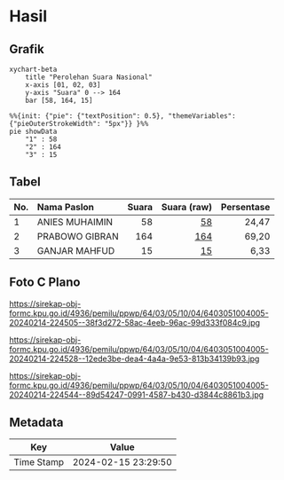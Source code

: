 # Hasil

## Grafik

```mermaid
xychart-beta
    title "Perolehan Suara Nasional"
    x-axis [01, 02, 03]
    y-axis "Suara" 0 --> 164
    bar [58, 164, 15]
```

```mermaid
%%{init: {"pie": {"textPosition": 0.5}, "themeVariables": {"pieOuterStrokeWidth": "5px"}} }%%
pie showData
    "1" : 58
    "2" : 164
    "3" : 15
```

## Tabel

| No. | Nama Paslon    | Suara | Suara (raw) | Persentase |
|:--- |:-------------- | -----:| -----------:| ----------:|
| 1   | ANIES MUHAIMIN | 58    | [58][p-1]   | 24,47      |
| 2   | PRABOWO GIBRAN | 164   | [164][p-2]  | 69,20      |
| 3   | GANJAR MAHFUD  | 15    | [15][p-3]   | 6,33       |


[p-1]: https://github.com/gigit-pemilu/pemilu-2024/blob/main/pilpres/hitung-suara/sub/64-kalimantan-timur/sub/03-berau/sub/05-tanjung-redeb/sub/1004-tanjung-redeb/sub/005-tps/sub/paslon-1.txt
[p-2]: https://github.com/gigit-pemilu/pemilu-2024/blob/main/pilpres/hitung-suara/sub/64-kalimantan-timur/sub/03-berau/sub/05-tanjung-redeb/sub/1004-tanjung-redeb/sub/005-tps/sub/paslon-2.txt
[p-3]: https://github.com/gigit-pemilu/pemilu-2024/blob/main/pilpres/hitung-suara/sub/64-kalimantan-timur/sub/03-berau/sub/05-tanjung-redeb/sub/1004-tanjung-redeb/sub/005-tps/sub/paslon-3.txt

## Foto C Plano

https://sirekap-obj-formc.kpu.go.id/4936/pemilu/ppwp/64/03/05/10/04/6403051004005-20240214-224505--38f3d272-58ac-4eeb-96ac-99d333f084c9.jpg

https://sirekap-obj-formc.kpu.go.id/4936/pemilu/ppwp/64/03/05/10/04/6403051004005-20240214-224528--12ede3be-dea4-4a4a-9e53-813b34139b93.jpg

https://sirekap-obj-formc.kpu.go.id/4936/pemilu/ppwp/64/03/05/10/04/6403051004005-20240214-224544--89d54247-0991-4587-b430-d3844c8861b3.jpg


## Metadata

| Key        | Value               |
| ---------- | ------------------- |
| Time Stamp | 2024-02-15 23:29:50 |



